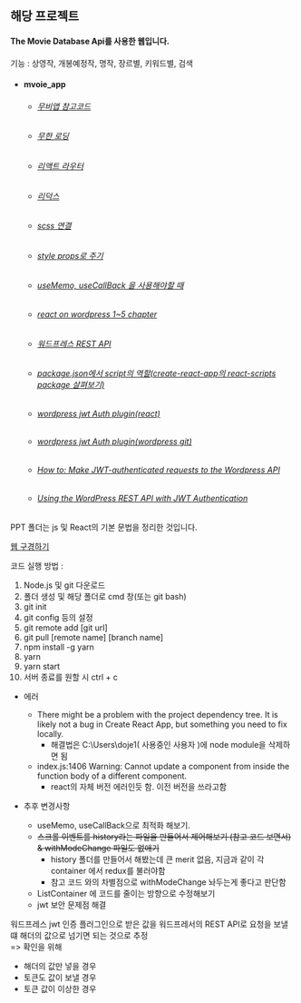 해당 프로젝트
--------
#### The Movie Database Api를 사용한 웹입니다.
기능 :
상영작, 개봉예정작, 명작, 장르별, 키워드별, 검색

+ #### mvoie_app
    * ###### [무비앱 참고코드](https://github.com/seonyoung1/movies)
    * ###### [무한 로딩](https://velog.io/@killi8n/Dnote-6-1.-React-무한-스크롤링-기능-구현.-79jmep7xes)
    * ###### [리액트 라우터](https://velopert.com/3275)
    * ###### [리덕스](https://velog.io/@velopert/Redux-3-리덕스를-리액트와-함께-사용하기-nvjltahf5e)
    * ###### [scss 연결](https://velog.io/@jungsw586/React-%EA%B0%9C%EB%B0%9C%ED%99%98%EA%B2%BD-%EC%84%B8%ED%8C%85%ED%95%98%EA%B8%B0-3.-Sass-%EC%84%A4%EC%B9%98)
    * ###### [style props로 주기](https://stackoverflow.com/questions/39195687/setting-a-backgroundimage-with-react-inline-styles)
    * ###### [useMemo, useCallBack 을 사용해야할 때](https://rinae.dev/posts/review-when-to-usememo-and-usecallback)
    * ###### [react on wordpress 1~5 chapter](https://www.youtube.com/watch?reload=9&v=m2uoYzUlBsg&list=PLD8nQCAhR3tTzWA8K5XQQps4u5kMFJjIG)
    * ###### [워드프레스 REST API](https://developer.wordpress.org/rest-api/reference/post-revisions/#create-a-post-revision)
    * ###### [package.json에서 script의 역할(create-react-app의 react-scripts package 살펴보기) ](https://velog.io/@rlaqltmxm/create-react-app-%EC%82%B4%ED%8E%B4%EB%B3%B4%EA%B8%B0)
    * ###### [wordpress jwt Auth plugin(react)](https://www.npmjs.com/package/wordpress-jwt-auth)
    * ###### [wordpress jwt Auth plugin(wordpress git)](https://github.com/Tmeister/wp-api-jwt-auth)
    * ###### [How to: Make JWT-authenticated requests to the Wordpress API](https://wordpress.stackexchange.com/questions/299542/how-to-make-jwt-authenticated-requests-to-the-wordpress-api)
    * ###### [Using the WordPress REST API with JWT Authentication](https://firxworx.com/blog/wordpress/using-the-wordpress-rest-api-with-jwt-authentication/)


  
PPT 폴더는 js 및 React의 기본 문법을 정리한 것입니다.

[웹 구경하기](https://cocky-montalcini-1434be.netlify.com)

코드 실행 방법 : 
1. Node.js 및 git 다운로드
2. 폴더 생성 및 해당 폴더로 cmd 창(또는 git bash)
3. git init
4. git config 등의 설정
5. git remote add [git url]
6. git pull [remote name] [branch name]
7. npm install -g yarn
8. yarn 
9. yarn start
10. 서버 종료를 원할 시 ctrl + c

+ 에러
    - There might be a problem with the project dependency tree. It is likely not a bug in Create React App, but something you need to fix locally.
        * 해결법은 C:\Users\doje1( 사용중인 사용자 )에 node module을 삭제하면 됨
    - index.js:1406 Warning: Cannot update a component from inside the function body of a different component.
        * react의 자체 버전 에러인듯 함. 이전 버전을 쓰라고함
        
+ 추후 변경사항
    - useMemo, useCallBack으로 최적화 해보기.   
    - ~~스크롤 이벤트를 history라는 파일을 만들어서 제어해보기 (참고 코드 보면서) & withModeChange 파일도 없애기~~
        * history 폴더를 만들어서 해봤는데 큰 merit 없음, 지금과 같이 각 container 에서 redux를 불러야함
        * 참고 코드 와의 차별점으로 withModeChange 놔두는게 좋다고 판단함   
    - ListContainer 에 코드를 줄이는 방향으로 수정해보기
    - jwt 보안 문제점 해결 
    
    
워드프레스 jwt 인증 플러그인으로 받은 값을 워드프레서의 REST API로 요청을 보낼 떄 해더의 값으로 넘기면 되는 것으로 추정
<br>
=> 확인을 위해 <br> 
   + 해더의 값만 넣을 경우
   + 토큰도 값이 보낼 경우
   + 토큰 값이 이상한 경우